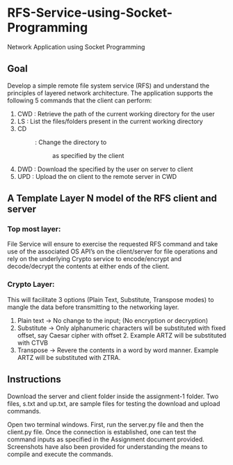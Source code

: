 # RFS-Service-using-Socket-Programming
Network Application using Socket Programming 

## Goal 
Develop a simple remote file system service (RFS) and understand the principles of layered network architecture. The application supports the following 5 commands that the client can perform: 
1. CWD : Retrieve the path of the current working directory for the user 
2. LS : List the files/folders present in the current working directory 
3. CD <dir> : Change the directory to <dir> as specified by the client 
4. DWD <file> : Download the <file> specified by the user on server to client 
5. UPD <file> : Upload the <file> on client to the remote server in CWD 

## A Template Layer N model of the RFS client and server 
### Top most layer: 
  File Service will ensure to exercise the requested RFS command and take use of the associated OS API’s on the client/server for file operations and rely on the underlying Crypto service to encode/encrypt and decode/decrypt the contents at either ends of the client.

### Crypto Layer: 
  This will facilitate 3 options (Plain Text, Substitute, Transpose modes) to mangle the data before transmitting to the networking layer.
1. Plain text → No change to the input; (No encryption or decryption)
2. Substitute → Only alphanumeric characters will be substituted with fixed offset,
say Caesar cipher with offset 2. Example ARTZ will be substituted with CTVB
3. Transpose → Revere the contents in a word by word manner. Example ARTZ will
be substituted with ZTRA.

## Instructions 
Download the server and client folder inside the assignment-1 folder. Two files, s.txt and up.txt, are sample files for testing the download and upload commands. 

Open two terminal windows. First, run the server.py file and then the client.py file. Once the connection is established, one can test the command inputs as specified in the Assignment document provided. Screenshots have also been provided for understanding the means to compile and execute the commands. 
